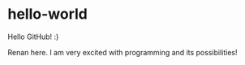# hello-world
Hello GitHub! :)

Renan here. I am very excited with programming and its possibilities!

